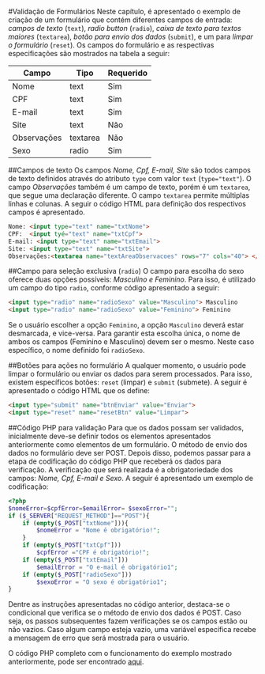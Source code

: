 #Validação de Formulários
Neste capítulo, é apresentado o exemplo de criação de um formulário que contém diferentes campos de entrada: *campos de texto* (`text`), *radio button* (`radio`), *caixa de texto para textos maiores* (`textarea`), *botão para envio dos dados* (`submit`), e um para *limpar o formulário* (`reset`). Os campos do formulário e as respectivas especificações são mostrados na tabela a seguir:

| Campo | Tipo | Requerido |
| -- | -- | -- |
| Nome | text | Sim |
| CPF | text | Sim |
| E-mail | text | Sim |
| Site | text | Não |
| Observações | textarea | Não |
| Sexo | radio | Sim |

##Campos de texto
Os campos *Nome, Cpf, E-mail, Site* são todos campos de texto definidos através do atributo `type` com valor `text` (`type="text"`). O campo *Observações* também é um campo de texto, porém é um `textarea`, que segue uma declaração diferente. O campo `textarea` permite múltiplas linhas e colunas. A seguir o código HTML para definição dos respectivos campos é apresentado.
```html
Nome: <input type="text" name="txtNome">
CPF:  <input tyé="text" name="txtCpf">
E-mail: <input type="text" name="txtEmail">
Site: <input type="text" name="txtSite">
Observações:<textarea name="textAreaObservacoes" rows="7" cols="40"> </textarea>
```
##Campo para seleção exclusiva (`radio`)
O campo para escolha do sexo oferece duas opções possíveis: *Masculino e Feminino*. Para isso, é utilizado um campo do tipo `radio`, conforme código apresentado a seguir:
```html
<input type="radio" name="radioSexo" value="Masculino"> Masculino
<input type="radio" name="radioSexo" value="Feminino"> Feminino
```
Se o usuário escolher a opção `Feminino`, a opção `Masculino` deverá estar desmarcada, e vice-versa. Para garantir esta escolha única, o nome de ambos os campos (Feminino e Masculino) devem ser o mesmo. Neste caso específico, o nome definido foi `radioSexo`.

##Botões para ações no formulário
A qualquer momento, o usuário pode limpar o formulário ou enviar os dados para serem processados. Para isso, existem específicos botões: `reset` (limpar) e `submit` (submete). A seguir é apresentado o código HTML que os define:
```html
<input type="submit" name="btnEnviar" value="Enviar">
<input type="reset" name="resetBtn" value="Limpar">
```
##Código PHP para validação
Para que os dados possam ser validados, inicialmente deve-se definir todos os elementos apresentados anteriormente como elementos de um formulário. O método de envio dos dados no formulário deve ser POST. Depois disso, podemos passar para a etapa de codificação do código PHP que receberá os dados para verificação. A verificação que será realizada é a obrigatoriedade dos campos: *Nome, Cpf, E-mail e Sexo*. A seguir é apresentado um exemplo de codificação: 
```php
<?php
$nomeError=$cpfError=$emailError= $sexoError="";
if ($_SERVER["REQUEST_METHOD"]=="POST"){
    if (empty($_POST["txtNome"])){
        $nomeError = "Nome é obrigatório!";
    }
    if (empty($_POST["txtCpf"]))
        $cpfError ="CPF é obrigatório!";
    if (empty($_POST["txtEmail"]))
        $emailError = "O e-mail é obrigatório1";
    if (empty($_POST["radioSexo"]))
        $sexoError = "O sexo é obrigatório1";
}    
```
Dentre as instruções apresentadas no código anterior, destaca-se o condicional que verifica se o método de envio dos dados é POST. Caso seja, os passos subsequentes fazem verificações se os campos estão ou não vazios. Caso algum campo esteja vazio, uma variável específica recebe a mensagem de erro que será mostrada para o usuário. 

O código PHP completo com o funcionamento do exemplo mostrado anteriormente, pode ser encontrado [aqui](https://github.com/jacksongomesbr/livro-web-codigo-fonte/tree/master/php/formularios/metodo-post/projeto2).
